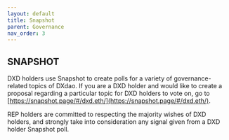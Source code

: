 ```yaml
---
layout: default
title: Snapshot
parent: Governance
nav_order: 3
---
```


## SNAPSHOT  

DXD holders use Snapshot to create polls for a variety of governance-related topics of DXdao. If you are a DXD holder and would like to create a proposal regarding a particular topic for DXD holders to vote on, go to [https://snapshot.page/#/dxd.eth/](https://snapshot.page/#/dxd.eth/).

REP holders are committed to respecting the majority wishes of DXD holders, and strongly take into consideration any signal given from a DXD holder Snapshot poll.